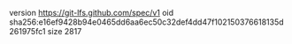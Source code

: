 version https://git-lfs.github.com/spec/v1
oid sha256:e16ef9428b94e0465dd6aa6ec50c32def4dd47f102150376618135d261975fc1
size 2817
